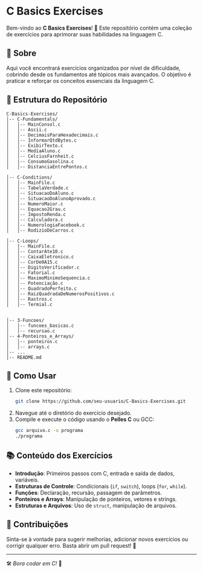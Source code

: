 # C Basics Exercises

Bem-vindo ao **C Basics Exercises**! 🚀 Este repositório contém uma coleção de exercícios para aprimorar suas habilidades na linguagem C.

## 📌 Sobre

Aqui você encontrará exercícios organizados por nível de dificuldade, cobrindo desde os fundamentos até tópicos mais avançados. O objetivo é praticar e reforçar os conceitos essenciais da linguagem C.

## 📂 Estrutura do Repositório

```
C-Basics-Exercises/
│-- C-Fundamentals/
│   │-- MainConsol.c
│   │-- Ascii.c
│   │-- DecimaisParaHexadecimais.c
│   │-- InformarQtdBytes.c
│   │-- ExibirTexto.c
│   │-- MediaAluno.c
│   │-- CelciusFarnheit.c
│   |-- ConsumoGasolina.c
│   │-- DistanciaEntrePontos.c

│-- C-Conditions/
│   │-- MainFile.c
│   │-- TabelaVerdade.c
│   │-- SituacaoDoAluno.c
│   │-- SituacaoDoAlunoAprovado.c
│   │-- NumeroMaior.c
│   │-- Equacao2Grau.c
│   │-- ImpostoRenda.c
│   │-- Calculadora.c
│   │-- NumerologiaFacebook.c
│   │-- RodizioDeCarros.c

│-- C-Loops/
│   │-- MainFile.c
│   │-- ContarAte10.c
│   │-- CaixaEletronico.c
│   │-- CorDe0A15.c
│   │-- DigitoVerificador.c
│   │-- Fatorial.c
│   │-- MaximoMinimoSequencia.c
│   │-- Potenciação.c
│   │-- QuadradoPerfeito.c
│   │-- RaizQuadradaDeNumerosPositivos.c
│   │-- Rastros.c
│   │-- Termial.c


│-- 3-Funcoes/
│   │-- funcoes_basicas.c
│   │-- recursao.c
│-- 4-Ponteiros_e_Arrays/
│   │-- ponteiros.c
│   │-- arrays.c
│-- ...
│-- README.md
```

## 🏁 Como Usar

1. Clone este repositório:
   ```sh
   git clone https://github.com/seu-usuario/C-Basics-Exercises.git
   ```
2. Navegue até o diretório do exercício desejado.
3. Compile e execute o código usando o **Pelles C** ou GCC:
   ```sh
   gcc arquivo.c -o programa
   ./programa
   ```

## 📚 Conteúdo dos Exercícios

- **Introdução**: Primeiros passos com C, entrada e saída de dados, variáveis.
- **Estruturas de Controle**: Condicionais (`if`, `switch`), loops (`for`, `while`).
- **Funções**: Declaração, recursão, passagem de parâmetros.
- **Ponteiros e Arrays**: Manipulação de ponteiros, vetores e strings.
- **Estruturas e Arquivos**: Uso de `struct`, manipulação de arquivos.

## 🎯 Contribuições

Sinta-se à vontade para sugerir melhorias, adicionar novos exercícios ou corrigir qualquer erro. Basta abrir um pull request! 🤝

---

🛠️ _Bora codar em C!_ 🚀
